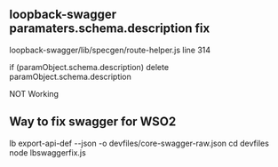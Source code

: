 ## loopback-swagger paramaters.schema.description fix

loopback-swagger/lib/specgen/route-helper.js line 314

if (paramObject.schema.description) delete paramObject.schema.description

NOT Working


## Way to fix swagger for WSO2
lb export-api-def --json -o devfiles/core-swagger-raw.json
cd devfiles
node lbswaggerfix.js
